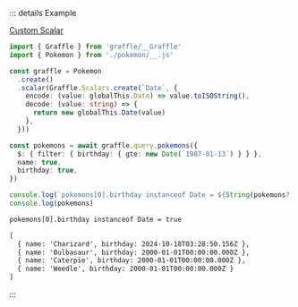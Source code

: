 ::: details Example

<div class="ExampleSnippet">
<a href="../../examples/custom-scalar/custom-scalar">Custom Scalar</a>

<!-- dprint-ignore-start -->
```ts twoslash
import { Graffle } from 'graffle/__Graffle'
import { Pokemon } from './pokemon/__.js'

const graffle = Pokemon
  .create()
  .scalar(Graffle.Scalars.create(`Date`, {
    encode: (value: globalThis.Date) => value.toISOString(),
    decode: (value: string) => {
      return new globalThis.Date(value)
    },
  }))

const pokemons = await graffle.query.pokemons({
  $: { filter: { birthday: { gte: new Date(`1987-01-13`) } } },
  name: true,
  birthday: true,
})

console.log(`pokemons[0].birthday instanceof Date = ${String(pokemons?.[0]?.birthday instanceof Date)}`) // eslint-disable-line
console.log(pokemons)
```
<!-- dprint-ignore-end -->

<!-- dprint-ignore-start -->
```txt
pokemons[0].birthday instanceof Date = true
```
<!-- dprint-ignore-end -->
<!-- dprint-ignore-start -->
```txt
[
  { name: 'Charizard', birthday: 2024-10-18T03:28:50.156Z },
  { name: 'Bulbasaur', birthday: 2000-01-01T00:00:00.000Z },
  { name: 'Caterpie', birthday: 2000-01-01T00:00:00.000Z },
  { name: 'Weedle', birthday: 2000-01-01T00:00:00.000Z }
]
```
<!-- dprint-ignore-end -->

</div>
:::
